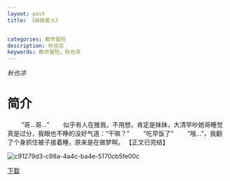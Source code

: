 ```yaml
---
layout: post
title: 《妹妹爱人》


categories: 都市冒险
description: 秋也凉
keywords: 都市冒险，秋也凉
---
```


*秋也凉*

# 简介

　　 “哥...哥...” 　　似乎有人在推我，不用想，肯定是妹妹，大清早吵她哥睡觉真是过分，我眼也不睁的没好气道：“干嘛？” 　　“吃早饭了” 　　“哦...”，我翻了个身抓住被子接着睡，原来是在做梦啊。      【正文已完结】

![c91279d3-c98a-4a4c-ba4e-5170cb5fe00c](http://tva4.sinaimg.cn/large/008dGP0Fgy1gtx0omvhlhj30a80csmz0.jpg)

[下载](https://link.jscdn.cn/1drv/aHR0cHM6Ly8xZHJ2Lm1zL3QvcyFBaGU2R2dNWmVFb2poRWMtTktLRFJuSGp0SmxhP2U9ZGRSak5V.txt)
